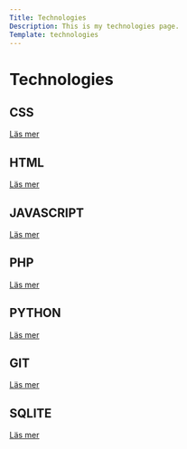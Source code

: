 ```yaml
---
Title: Technologies
Description: This is my technologies page.
Template: technologies
---
```

Technologies
=======================

<div class="box">
<h2>CSS</h2>
<a href="./technology/css">Läs mer</a>

</div>

<div class="box-2">
<h2>HTML</h2>
<a href="./technology/html">Läs mer</a>
</div>

<div class="box-2">
<h2>JAVASCRIPT</h2>
<a href="./technology/javascript">Läs mer</a>
</div>

<div class="box">
<h2>PHP</h2>
<a href="./technology/php">Läs mer</a>
</div>

<div class="box-3">
<h2>PYTHON</h2>
<a href="./technology/python">Läs mer</a>
</div>

<div class="box">
<h2>GIT</h2>
<a href="./technology/git">Läs mer</a>
</div>

<div class="box-2">
<h2>SQLITE</h2>
<a href="./technology/sqlite">Läs mer</a>
</div>